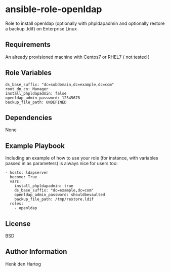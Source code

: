 # ansible-role-openldap
Role to install openldap (optionally with phpldapadmin and optionally restore a backup .ldif) on Enterprise Linux

Requirements
------------

An already provisioned machine with Centos7 or RHEL7 ( not tested )

Role Variables
--------------
    ds_base_suffix: "dc=subdomain,dc=example,dc=com"
    root_dn_cn: Manager
    install_phpldapadmin: false
    openldap_admin_password: 12345678
    backup_file_path: UNDEFINED
    
Dependencies
------------

None

Example Playbook
----------------

Including an example of how to use your role (for instance, with variables passed in as parameters) is always nice for users too:

    - hosts: ldapserver
      become: True
      vars:
        install_phpldapadmin: true
        ds_base_suffix: "dc=example,dc=com"
        openldap_admin_password: shouldbevaulted
        backup_file_path: /tmp/restore.ldif
      roles:
        - openldap

License
-------

BSD

Author Information
------------------

Henk den Hartog

